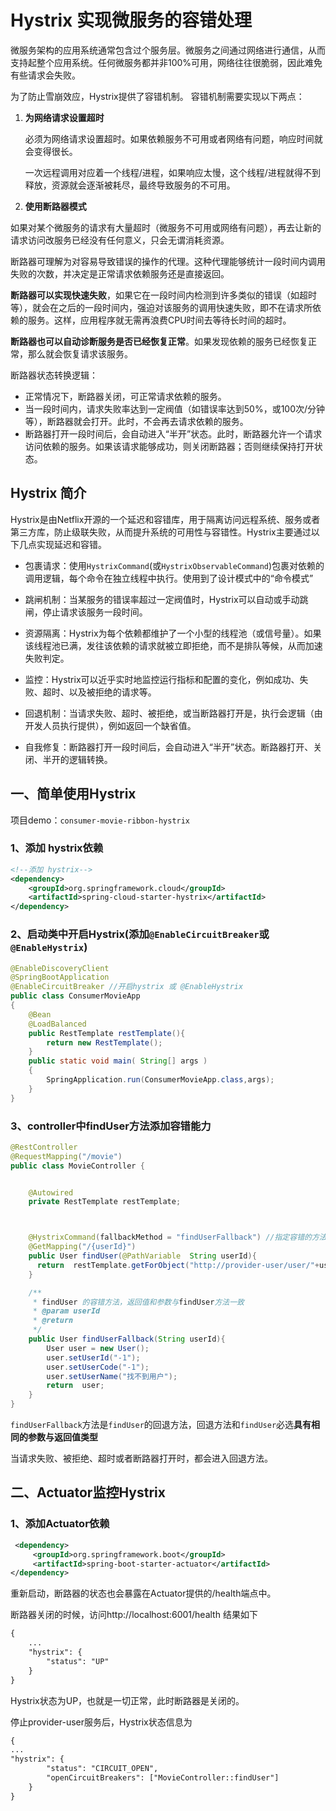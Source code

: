 # Hystrix 实现微服务的容错处理

微服务架构的应用系统通常包含过个服务层。微服务之间通过网络进行通信，从而支持起整个应用系统。任何微服务都并非100%可用，网络往往很脆弱，因此难免有些请求会失败。

为了防止雪崩效应，Hystrix提供了容错机制。 容错机制需要实现以下两点：

1. **为网络请求设置超时**

   必须为网络请求设置超时。如果依赖服务不可用或者网络有问题，响应时间就会变得很长。

   一次远程调用对应着一个线程/进程，如果响应太慢，这个线程/进程就得不到释放，资源就会逐渐被耗尽，最终导致服务的不可用。

   

2. **使用断路器模式**

如果对某个微服务的请求有大量超时（微服务不可用或网络有问题），再去让新的请求访问改服务已经没有任何意义，只会无谓消耗资源。

断路器可理解为对容易导致错误的操作的代理。这种代理能够统计一段时间内调用失败的次数，并决定是正常请求依赖服务还是直接返回。

**断路器可以实现快速失败**，如果它在一段时间内检测到许多类似的错误（如超时等），就会在之后的一段时间内，强迫对该服务的调用快速失败，即不在请求所依赖的服务。这样，应用程序就无需再浪费CPU时间去等待长时间的超时。

**断路器也可以自动诊断服务是否已经恢复正常**。如果发现依赖的服务已经恢复正常，那么就会恢复请求该服务。



断路器状态转换逻辑：

- 正常情况下，断路器关闭，可正常请求依赖的服务。
- 当一段时间内，请求失败率达到一定阀值（如错误率达到50%，或100次/分钟等），断路器就会打开。此时，不会再去请求依赖的服务。
- 断路器打开一段时间后，会自动进入“半开”状态。此时，断路器允许一个请求访问依赖的服务。如果该请求能够成功，则关闭断路器；否则继续保持打开状态。



## Hystrix 简介

Hystrix是由Netflix开源的一个延迟和容错库，用于隔离访问远程系统、服务或者第三方库，防止级联失败，从而提升系统的可用性与容错性。Hystrix主要通过以下几点实现延迟和容错。

- 包裹请求：使用`HystrixCommand`(或`HystrixObservableCommand`)包裹对依赖的调用逻辑，每个命令在独立线程中执行。使用到了设计模式中的“命令模式”

- 跳闸机制：当某服务的错误率超过一定阀值时，Hystrix可以自动或手动跳闸，停止请求该服务一段时间。

- 资源隔离：Hystrix为每个依赖都维护了一个小型的线程池（或信号量）。如果该线程池已满，发往该依赖的请求就被立即拒绝，而不是排队等候，从而加速失败判定。

- 监控：Hystrix可以近乎实时地监控运行指标和配置的变化，例如成功、失败、超时、以及被拒绝的请求等。

- 回退机制：当请求失败、超时、被拒绝，或当断路器打开是，执行会逻辑（由开发人员执行提供），例如返回一个缺省值。

- 自我修复：断路器打开一段时间后，会自动进入“半开”状态。断路器打开、关闭、半开的逻辑转换。

  

## 一、简单使用Hystrix

项目demo：`consumer-movie-ribbon-hystrix`

### 1、添加 hystrix依赖

```xml
<!--添加 hystrix-->
<dependency>
    <groupId>org.springframework.cloud</groupId>
    <artifactId>spring-cloud-starter-hystrix</artifactId>
</dependency>
```



### 2、启动类中开启Hystrix(添加`@EnableCircuitBreaker`或`@EnableHystrix`)

```java
@EnableDiscoveryClient
@SpringBootApplication
@EnableCircuitBreaker //开启hystrix 或 @EnableHystrix
public class ConsumerMovieApp
{
    @Bean
    @LoadBalanced
    public RestTemplate restTemplate(){
        return new RestTemplate();
    }
    public static void main( String[] args )
    {
        SpringApplication.run(ConsumerMovieApp.class,args);
    }
}

```



### 3、controller中findUser方法添加容错能力

```java
@RestController
@RequestMapping("/movie")
public class MovieController {


    @Autowired
    private RestTemplate restTemplate;



    @HystrixCommand(fallbackMethod = "findUserFallback") //指定容错的方法
    @GetMapping("/{userId}")
    public User findUser(@PathVariable  String userId){
      return  restTemplate.getForObject("http://provider-user/user/"+userId,User.class);
    }

    /**
     * findUser 的容错方法，返回值和参数与findUser方法一致
     * @param userId
     * @return
     */
    public User findUserFallback(String userId){
        User user = new User();
        user.setUserId("-1");
        user.setUserCode("-1");
        user.setUserName("找不到用户");
        return  user;
    }
}

```

`findUserFallback`方法是`findUser`的回退方法，回退方法和`findUser`必选**具有相同的参数与返回值类型**



当请求失败、被拒绝、超时或者断路器打开时，都会进入回退方法。



## 二、Actuator监控Hystrix

### 1、添加Actuator依赖

```xml
 <dependency>
     <groupId>org.springframework.boot</groupId>
     <artifactId>spring-boot-starter-actuator</artifactId>
</dependency>
```



重新启动，断路器的状态也会暴露在Actuator提供的/health端点中。

断路器关闭的时候，访问http://localhost:6001/health 结果如下

```xml
{
	...
	"hystrix": {
		"status": "UP"
	}
}
```

Hystrix状态为UP，也就是一切正常，此时断路器是关闭的。



停止provider-user服务后，Hystrix状态信息为

```xml
{
...
"hystrix": {
		"status": "CIRCUIT_OPEN",
		"openCircuitBreakers": ["MovieController::findUser"]
	}
}
```



























